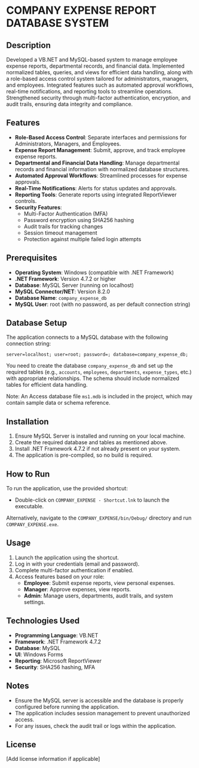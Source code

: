 # COMPANY EXPENSE REPORT DATABASE SYSTEM

## Description

Developed a VB.NET and MySQL-based system to manage employee expense reports, departmental records, and financial data. Implemented normalized tables, queries, and views for efficient data handling, along with a role-based access control system tailored for administrators, managers, and employees. Integrated features such as automated approval workflows, real-time notifications, and reporting tools to streamline operations. Strengthened security through multi-factor authentication, encryption, and audit trails, ensuring data integrity and compliance.

## Features

- **Role-Based Access Control**: Separate interfaces and permissions for Administrators, Managers, and Employees.
- **Expense Report Management**: Submit, approve, and track employee expense reports.
- **Departmental and Financial Data Handling**: Manage departmental records and financial information with normalized database structures.
- **Automated Approval Workflows**: Streamlined processes for expense approvals.
- **Real-Time Notifications**: Alerts for status updates and approvals.
- **Reporting Tools**: Generate reports using integrated ReportViewer controls.
- **Security Features**:
  - Multi-Factor Authentication (MFA)
  - Password encryption using SHA256 hashing
  - Audit trails for tracking changes
  - Session timeout management
  - Protection against multiple failed login attempts

## Prerequisites

- **Operating System**: Windows (compatible with .NET Framework)
- **.NET Framework**: Version 4.7.2 or higher
- **Database**: MySQL Server (running on localhost)
- **MySQL Connector/NET**: Version 8.2.0
- **Database Name**: `company_expense_db`
- **MySQL User**: root (with no password, as per default connection string)

## Database Setup

The application connects to a MySQL database with the following connection string:
```
server=localhost; user=root; password=; database=company_expense_db;
```

You need to create the database `company_expense_db` and set up the required tables (e.g., `accounts`, `employees`, `departments`, `expense_types`, etc.) with appropriate relationships. The schema should include normalized tables for efficient data handling.

Note: An Access database file `ms1.mdb` is included in the project, which may contain sample data or schema reference.

## Installation

1. Ensure MySQL Server is installed and running on your local machine.
2. Create the required database and tables as mentioned above.
3. Install .NET Framework 4.7.2 if not already present on your system.
4. The application is pre-compiled, so no build is required.

## How to Run

To run the application, use the provided shortcut:

- Double-click on `COMPANY_EXPENSE - Shortcut.lnk` to launch the executable.

Alternatively, navigate to the `COMPANY_EXPENSE/bin/Debug/` directory and run `COMPANY_EXPENSE.exe`.

## Usage

1. Launch the application using the shortcut.
2. Log in with your credentials (email and password).
3. Complete multi-factor authentication if enabled.
4. Access features based on your role:
   - **Employee**: Submit expense reports, view personal expenses.
   - **Manager**: Approve expenses, view reports.
   - **Admin**: Manage users, departments, audit trails, and system settings.

## Technologies Used

- **Programming Language**: VB.NET
- **Framework**: .NET Framework 4.7.2
- **Database**: MySQL
- **UI**: Windows Forms
- **Reporting**: Microsoft ReportViewer
- **Security**: SHA256 hashing, MFA

## Notes

- Ensure the MySQL server is accessible and the database is properly configured before running the application.
- The application includes session management to prevent unauthorized access.
- For any issues, check the audit trail or logs within the application.

## License

[Add license information if applicable]
